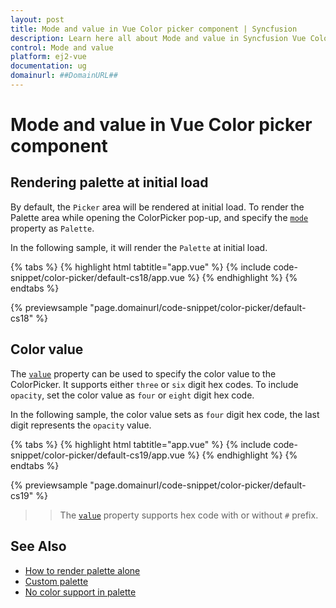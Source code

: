 ```yaml
---
layout: post
title: Mode and value in Vue Color picker component | Syncfusion
description: Learn here all about Mode and value in Syncfusion Vue Color picker component of Syncfusion Essential JS 2 and more.
control: Mode and value 
platform: ej2-vue
documentation: ug
domainurl: ##DomainURL##
---
```


# Mode and value in Vue Color picker component

## Rendering palette at initial load

By default, the `Picker` area will be rendered at initial load. To render the Palette area while opening the ColorPicker pop-up, and specify the [`mode`](https://ej2.syncfusion.com/vue/documentation/api/color-picker#mode) property as `Palette`.

In the following sample, it will render the `Palette` at initial load.

{% tabs %}
{% highlight html tabtitle="app.vue" %}
{% include code-snippet/color-picker/default-cs18/app.vue %}
{% endhighlight %}
{% endtabs %}
        
{% previewsample "page.domainurl/code-snippet/color-picker/default-cs18" %}

## Color value

The [`value`](https://ej2.syncfusion.com/vue/documentation/api/color-picker#value) property can be used to specify the color value to the ColorPicker. It supports either `three` or `six` digit hex codes. To include `opacity`, set the color value as `four` or `eight` digit hex code.

In the following sample, the color value sets as `four` digit hex code, the last digit represents the `opacity` value.

{% tabs %}
{% highlight html tabtitle="app.vue" %}
{% include code-snippet/color-picker/default-cs19/app.vue %}
{% endhighlight %}
{% endtabs %}
        
{% previewsample "page.domainurl/code-snippet/color-picker/default-cs19" %}

>> The [`value`](https://ej2.syncfusion.com/vue/documentation/api/color-picker#value) property supports hex code with or without `#` prefix.

## See Also

* [How to render palette alone](./how-to/render-palette-alone)
* [Custom palette](./how-to/customize-colorpicker#custom-palette)
* [No color support in palette](./how-to/handle-no-color-support)